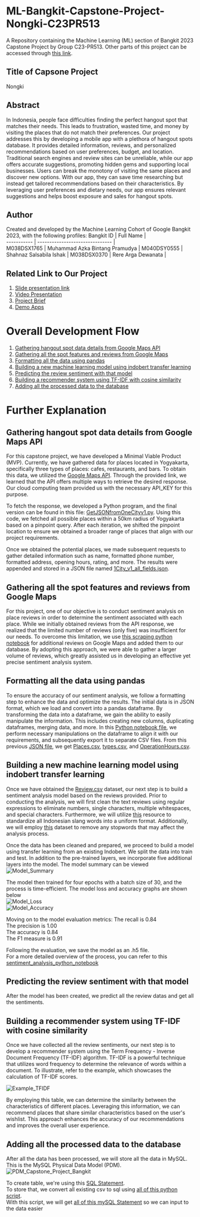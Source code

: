 # ML-Bangkit-Capstone-Project-Nongki-C23PR513
A Repository containing the Machine Learning (ML) section of Bangkit 2023 Capstone Project by Group C23-PR513. Other parts of this project can be accessed through [this link](https://github.com/argadewanata/C23-PR513_Mid-Checkpoint).  

## Title of Capsone Project 
Nongki

## Abstract
In Indonesia, people face difficulties finding the perfect hangout spot that matches their needs. This leads to frustration, wasted time, and money by visiting the places that do not match their preferences. Our project addresses this by developing a mobile app with a plethora of hangout spots database. It provides detailed information, reviews, and personalized recommendations based on user preferences, budget, and location. Traditional search engines and review sites can be unreliable, while our app offers accurate suggestions, promoting hidden gems and supporting local businesses. Users can break the monotony of visiting the same places and discover new options. With our app, they can save time researching but instead get tailored recommendations based on their characteristics. By leveraging user preferences and dietary needs, our app ensures relevant suggestions and helps boost exposure and sales for hangout spots.

## Author
Created and developed by the Machine Learning Cohort of Google Bangkit 2023, with the following profiles:
Bangkit ID  | Full Name                       |                
----------- | ------------------------------- |               
M038DSX1765 | Muhammad Azka Bintang Pramudya  | 
M040DSY0555 | Shahnaz Salsabila Ishak         |
M038DSX0370 | Rere Arga Dewanata              |

## Related Link to Our Project
1. [Slide presentation link](https://www.canva.com/design/DAFlzSyG0OM/UzO5bba6TuWcpynpdTvZGg/edit?utm_content=DAFlzSyG0OM&utm_campaign=designshare&utm_medium=link2&utm_source=sharebutton)
2. [Video Presentation](https://youtu.be/SKhmMks5kag)
3. [Project Brief](https://docs.google.com/document/d/1WBYCNjmgmEvCtbIrnKq-Q-XFo5L7woNx/edit?usp=sharing&ouid=113117300709765044885&rtpof=true&sd=true)
4. [Demo Apps](https://drive.google.com/file/d/1b7-apcgAvGetBgnD-sEjVhCUBSs2-vAa/view?usp=sharing)

# Overall Development Flow 
1. [Gathering hangout spot data details from Google Maps API](#gathering-hangout-spot-data-details-from-google-maps-api)  
2. [Gathering all the spot features and reviews from Google Maps](#gathering-all-the-spot-features-and-reviews-from-google-maps)  
3. [Formatting all the data using pandas](#formatting-all-the-data-using-pandas)  
4. [Building a new machine learning model using indobert transfer learning](#building-a-new-machine-learning-model-using-indobert-transfer-learning)  
5. [Predicting the review sentiment with that model](#predicting-the-review-sentiment-with-that-model) 
6. [Building a recommender system using TF-IDF with cosine similarity](#building-a-recommender-system-using-tf-idf-with-cosine-similarity)
7. [Adding all the processed data to the database](#adding-all-the-processed-data-to-the-database)

# Further Explanation
## Gathering hangout spot data details from Google Maps API
For this capstone project, we have developed a Minimal Viable Product (MVP). Currently, we have gathered data for places located in Yogyakarta, specifically three types of places: cafes, restaurants, and bars. To obtain this data, we utilized the [Google Maps API](https://developers.google.com/maps/documentation/places/web-service/details). Through the provided link, we learned that the API offers multiple ways to retrieve the desired response. Our cloud computing team provided us with the necessary API_KEY for this purpose. 

To fetch the response, we developed a Python program, and the final version can be found in this file: [GetJSONfromOneCityv1.py](https://github.com/argadewanata/ML-Bangkit-Capstone-Project/blob/main/GetData/GetJSONfromAPI/GetJSONfromOneCityV1.py). Using this code, we fetched all possible places within a 50km radius of Yogyakarta based on a pinpoint query. After each iteration, we shifted the pinpoint location to ensure we obtained a broader range of places that align with our project requirements.

Once we obtained the potential places, we made subsequent requests to gather detailed information such as name, formatted phone number, formatted address, opening hours, rating, and more. The results were appended and stored in a JSON file named [1City_v1_all_fields.json](https://github.com/argadewanata/ML-Bangkit-Capstone-Project/blob/main/GetData/JSON_Response/1City_v1_all_fields.json).

## Gathering all the spot features and reviews from Google Maps 
For this project, one of our objective is to conduct sentiment analysis on place reviews in order to determine the sentiment associated with each place. While we initially obtained reviews from the API response, we realized that the limited number of reviews (only five) was insufficient for our needs. To overcome this limitation, we use [this scraping python notebook](https://github.com/argadewanata/ML-Bangkit-Capstone-Project/blob/main/GetData/Scrapping/Kode/Review%20scrap.ipynb) for additional reviews on Google Maps and added them to our database. By adopting this approach, we were able to gather a larger volume of reviews, which greatly assisted us in developing an effective yet precise sentiment analysis system.

## Formatting all the data using pandas
To ensure the accuracy of our sentiment analysis, we follow a formatting step to enhance the data and optimize the results. The initial data is in JSON format, which we load and convert into a pandas dataframe. By transforming the data into a dataframe, we gain the ability to easily manipulate the information. This includes creating new columns, duplicating dataframes, merging data, and more. In this [Python notebook file](https://github.com/argadewanata/ML-Bangkit-Capstone-Project/blob/main/Data%20Cleaning/Revision%202/Cleaning_data_03_revised.ipynb), we perform necessary manipulations on the dataframe to align it with our requirements, and subsequently export it to separate CSV files. From this previous [JSON file](https://github.com/argadewanata/ML-Bangkit-Capstone-Project/blob/main/GetData/JSON_Response/1City_v1_all_fields.json), we get [Places.csv](https://github.com/argadewanata/ML-Bangkit-Capstone-Project/blob/main/Database/CSV/Places.csv), [types.csv](https://github.com/argadewanata/ML-Bangkit-Capstone-Project/blob/main/Database/CSV/types.csv), and [OperationHours.csv](https://github.com/argadewanata/ML-Bangkit-Capstone-Project/blob/main/Database/CSV/OperationHours.csv).

## Building a new machine learning model using indobert transfer learning
Once we have obtained the [Review.csv](https://github.com/argadewanata/ML-Bangkit-Capstone-Project/blob/main/Sentiment%20Analysis/cleaned.csv) dataset, our next step is to build a sentiment analysis model based on the reviews provided. Prior to conducting the analysis, we will first clean the text reviews using regular expressions to eliminate numbers, single characters, multiple whitespaces, and special characters. Furthermore, we will utilize [this](https://github.com/argadewanata/ML-Bangkit-Capstone-Project/blob/main/Sentiment%20Analysis/new_kamusalay.csv) resource to standardize all Indonesian slang words into a uniform format. Additionally, we will employ [this](https://github.com/argadewanata/ML-Bangkit-Capstone-Project/blob/main/Sentiment%20Analysis/stopwordbahasa.csv) dataset to remove any stopwords that may affect the analysis process.

Once the data has been cleaned and prepared, we proceed to build a model using transfer learning from an existing Indobert. We split the data into train and test. In addition to the pre-trained layers, we incorporate five additional layers into the model. The model summary can be viewed   
![Model_Summary](https://github.com/argadewanata/ML-Bangkit-Capstone-Project/assets/70679432/78808a90-bcef-45b3-b651-69b330097095)  

The model then trained for four epochs with a batch size of 30, and the process is time-efficient. The model loss and accuracy graphs are shown below  
![Model_Loss](https://github.com/argadewanata/ML-Bangkit-Capstone-Project/assets/70679432/4f2091f1-b90e-4438-98f2-c512b8adf93f)  
![Model_Accuracy](https://github.com/argadewanata/ML-Bangkit-Capstone-Project/assets/70679432/bbf51ffc-b2a4-4251-8012-fc37703d8e30)    

Moving on to the model evaluation metrics: 
The recall is 0.84  
The precision is 1.00  
The accuracy is 0.84  
The F1 measure is 0.91    

Following the evaluation, we save the model as an .h5 file.   
For a more detailed overview of the process, you can refer to this [sentiment_analysis_python_notebook](https://github.com/argadewanata/ML-Bangkit-Capstone-Project/blob/main/Sentiment%20Analysis/SentimentAnalysis.ipynb)

## Predicting the review sentiment with that model
After the model has been created, we predict all the review datas and get all the sentiments.

## Building a recommender system using TF-IDF with cosine similarity
Once we have collected all the review sentiments, our next step is to develop a recommender system using the Term Frequency - Inverse Document Frequency (TF-IDF) algorithm. TF-IDF is a powerful technique that utilizes word frequency to determine the relevance of words within a document. To illustrate, refer to the example, which showcases the calculation of TF-IDF scores.

![Example_TFIDF](https://github.com/argadewanata/ML-Bangkit-Capstone-Project/assets/70679432/6fe55b0d-19f9-485b-8ae4-d2c3354990b8)

By employing this table, we can determine the similarity between the characteristics of different places. Leveraging this information, we can recommend places that share similar characteristics based on the user's wishlist. This approach enhances the accuracy of our recommendations and improves the overall user experience.

## Adding all the processed data to the database  
After all the data has been processed, we will store all the data in MySQL. This is the MySQL Physical Data Model (PDM).
![PDM_Capstone_Project_Bangkit](https://github.com/argadewanata/ML-Bangkit-Capstone-Project/assets/70679432/82fa5503-355f-49d4-8a4d-45daa958da04)  

To create table, we're using this [SQL Statement](https://github.com/argadewanata/ML-Bangkit-Capstone-Project/blob/main/Database/SQL/CreateTable.sql).  
To store that, we convert all existing csv to sql using [all of this python script](https://github.com/argadewanata/ML-Bangkit-Capstone-Project/tree/main/Database/PythonCSVConverterToSQL).   
With this script, we will get [all of this mySQL Statement](https://github.com/argadewanata/ML-Bangkit-Capstone-Project/tree/main/Database/SQL) so we can input to the data easier
